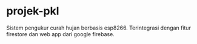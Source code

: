 # projek-pkl
Sistem pengukur curah hujan berbasis esp8266. Terintegrasi dengan fitur firestore dan web app dari google firebase.
